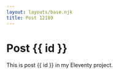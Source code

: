 ```yaml
---
layout: layouts/base.njk
title: Post 12189
---
```


# Post {{ id }}

This is post {{ id }} in my Eleventy project.
